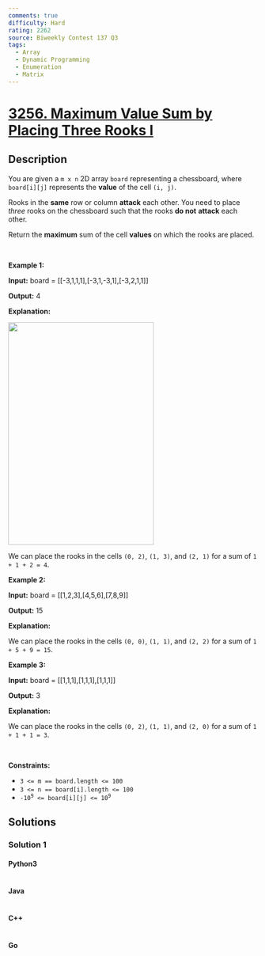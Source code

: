 ```yaml
---
comments: true
difficulty: Hard
rating: 2262
source: Biweekly Contest 137 Q3
tags:
  - Array
  - Dynamic Programming
  - Enumeration
  - Matrix
---
```


<!-- problem:start -->

# [3256. Maximum Value Sum by Placing Three Rooks I](https://leetcode.com/problems/maximum-value-sum-by-placing-three-rooks-i)


## Description

<!-- description:start -->

<p>You are given a <code>m x n</code> 2D array <code>board</code> representing a chessboard, where <code>board[i][j]</code> represents the <strong>value</strong> of the cell <code>(i, j)</code>.</p>

<p>Rooks in the <strong>same</strong> row or column <strong>attack</strong> each other. You need to place <em>three</em> rooks on the chessboard such that the rooks <strong>do not</strong> <strong>attack</strong> each other.</p>

<p>Return the <strong>maximum</strong> sum of the cell <strong>values</strong> on which the rooks are placed.</p>

<p>&nbsp;</p>
<p><strong class="example">Example 1:</strong></p>

<div class="example-block">
<p><strong>Input:</strong> <span class="example-io">board = </span>[[-3,1,1,1],[-3,1,-3,1],[-3,2,1,1]]</p>

<p><strong>Output:</strong> 4</p>

<p><strong>Explanation:</strong></p>

<p><img alt="" src="https://fastly.jsdelivr.net/gh/doocs/leetcode@main/solution/3200-3299/3256.Maximum%20Value%20Sum%20by%20Placing%20Three%20Rooks%20I/images/rooks2.png" style="width: 294px; height: 450px;" /></p>

<p>We can place the rooks in the cells <code>(0, 2)</code>, <code>(1, 3)</code>, and <code>(2, 1)</code> for a sum of <code>1 + 1 + 2 = 4</code>.</p>
</div>

<p><strong class="example">Example 2:</strong></p>

<div class="example-block">
<p><strong>Input:</strong> <span class="example-io">board = [[1,2,3],[4,5,6],[7,8,9]]</span></p>

<p><strong>Output:</strong> <span class="example-io">15</span></p>

<p><strong>Explanation:</strong></p>

<p>We can place the rooks in the cells <code>(0, 0)</code>, <code>(1, 1)</code>, and <code>(2, 2)</code> for a sum of <code>1 + 5 + 9 = 15</code>.</p>
</div>

<p><strong class="example">Example 3:</strong></p>

<div class="example-block">
<p><strong>Input:</strong> <span class="example-io">board = [[1,1,1],[1,1,1],[1,1,1]]</span></p>

<p><strong>Output:</strong> <span class="example-io">3</span></p>

<p><strong>Explanation:</strong></p>

<p>We can place the rooks in the cells <code>(0, 2)</code>, <code>(1, 1)</code>, and <code>(2, 0)</code> for a sum of <code>1 + 1 + 1 = 3</code>.</p>
</div>

<p>&nbsp;</p>
<p><strong>Constraints:</strong></p>

<ul>
	<li><code>3 &lt;= m == board.length &lt;= 100</code></li>
	<li><code>3 &lt;= n == board[i].length &lt;= 100</code></li>
	<li><code>-10<sup>9</sup> &lt;= board[i][j] &lt;= 10<sup>9</sup></code></li>
</ul>

<!-- description:end -->

## Solutions

<!-- solution:start -->

### Solution 1

<!-- tabs:start -->

#### Python3

```python

```

#### Java

```java

```

#### C++

```cpp

```

#### Go

```go

```

<!-- tabs:end -->

<!-- solution:end -->

<!-- problem:end -->
